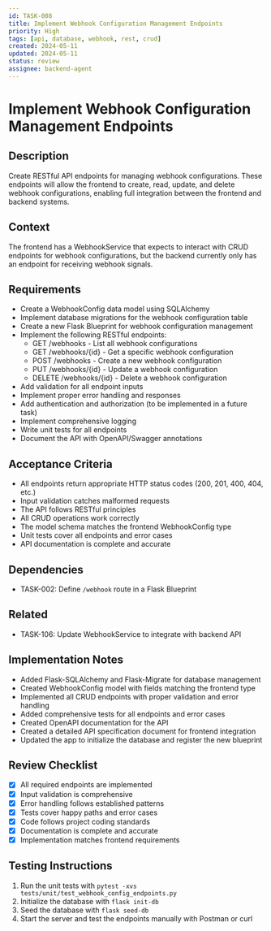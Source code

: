 ```yaml
---
id: TASK-008
title: Implement Webhook Configuration Management Endpoints
priority: High
tags: [api, database, webhook, rest, crud]
created: 2024-05-11
updated: 2024-05-11
status: review
assignee: backend-agent
---
```


# Implement Webhook Configuration Management Endpoints

## Description
Create RESTful API endpoints for managing webhook configurations. These endpoints will allow the frontend to create, read, update, and delete webhook configurations, enabling full integration between the frontend and backend systems.

## Context
The frontend has a WebhookService that expects to interact with CRUD endpoints for webhook configurations, but the backend currently only has an endpoint for receiving webhook signals.

## Requirements
- Create a WebhookConfig data model using SQLAlchemy
- Implement database migrations for the webhook configuration table
- Create a new Flask Blueprint for webhook configuration management
- Implement the following RESTful endpoints:
  - GET /webhooks - List all webhook configurations
  - GET /webhooks/{id} - Get a specific webhook configuration
  - POST /webhooks - Create a new webhook configuration
  - PUT /webhooks/{id} - Update a webhook configuration
  - DELETE /webhooks/{id} - Delete a webhook configuration
- Add validation for all endpoint inputs
- Implement proper error handling and responses
- Add authentication and authorization (to be implemented in a future task)
- Implement comprehensive logging
- Write unit tests for all endpoints
- Document the API with OpenAPI/Swagger annotations

## Acceptance Criteria
- All endpoints return appropriate HTTP status codes (200, 201, 400, 404, etc.)
- Input validation catches malformed requests
- The API follows RESTful principles
- All CRUD operations work correctly
- The model schema matches the frontend WebhookConfig type
- Unit tests cover all endpoints and error cases
- API documentation is complete and accurate

## Dependencies
- TASK-002: Define `/webhook` route in a Flask Blueprint

## Related
- TASK-106: Update WebhookService to integrate with backend API

## Implementation Notes
- Added Flask-SQLAlchemy and Flask-Migrate for database management
- Created WebhookConfig model with fields matching the frontend type
- Implemented all CRUD endpoints with proper validation and error handling
- Added comprehensive tests for all endpoints and error cases
- Created OpenAPI documentation for the API
- Created a detailed API specification document for frontend integration
- Updated the app to initialize the database and register the new blueprint

## Review Checklist
- [x] All required endpoints are implemented
- [x] Input validation is comprehensive
- [x] Error handling follows established patterns
- [x] Tests cover happy paths and error cases
- [x] Code follows project coding standards
- [x] Documentation is complete and accurate
- [x] Implementation matches frontend requirements

## Testing Instructions
1. Run the unit tests with `pytest -xvs tests/unit/test_webhook_config_endpoints.py`
2. Initialize the database with `flask init-db`
3. Seed the database with `flask seed-db`
4. Start the server and test the endpoints manually with Postman or curl